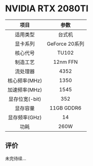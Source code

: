 # NVIDIA RTX 2080TI

| 项目 | 参数 |
| :------: | :------: |
|适用类型 | 台式机|
|显卡系列| GeForce 20系列|
|核心代号|TU102 |
|制造工艺| 12nm FFN |
|流处理器| 4352 |
|核心频率(MHz)| 1350 |
|加速频率(MHz)|1545 |
|显存位宽(-bit)| 352 |
|显存容量| 11GB GDDR6 |
|显存频率(GHz)| 14 |
|功耗|260W |

## 评价

 未完待续...